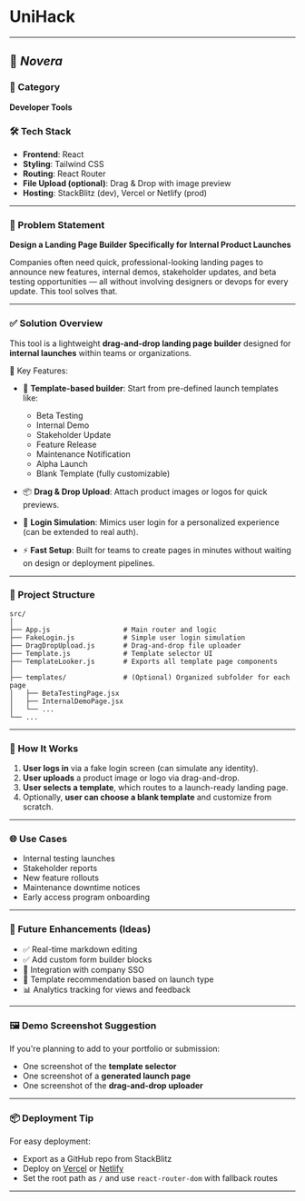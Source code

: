 # UniHack
---

## 🚀 *Novera*

### 🧩 Category

**Developer Tools**

### 🛠 Tech Stack

* **Frontend**: React
* **Styling**: Tailwind CSS
* **Routing**: React Router
* **File Upload (optional)**: Drag & Drop with image preview
* **Hosting**: StackBlitz (dev), Vercel or Netlify (prod)

---

### 📌 Problem Statement

**Design a Landing Page Builder Specifically for Internal Product Launches**

Companies often need quick, professional-looking landing pages to announce new features, internal demos, stakeholder updates, and beta testing opportunities — all without involving designers or devops for every update. This tool solves that.

---

### ✅ Solution Overview

This tool is a lightweight **drag-and-drop landing page builder** designed for **internal launches** within teams or organizations.

🔧 Key Features:

* 🧱 **Template-based builder**: Start from pre-defined launch templates like:

  * Beta Testing
  * Internal Demo
  * Stakeholder Update
  * Feature Release
  * Maintenance Notification
  * Alpha Launch
  * Blank Template (fully customizable)

* 📦 **Drag & Drop Upload**: Attach product images or logos for quick previews.

* 👤 **Login Simulation**: Mimics user login for a personalized experience (can be extended to real auth).

* ⚡ **Fast Setup**: Built for teams to create pages in minutes without waiting on design or deployment pipelines.

---

### 📂 Project Structure

```
src/
│
├── App.js                  # Main router and logic
├── FakeLogin.js            # Simple user login simulation
├── DragDropUpload.js       # Drag-and-drop file uploader
├── Template.js             # Template selector UI
├── TemplateLooker.js       # Exports all template page components
│
├── templates/              # (Optional) Organized subfolder for each page
│   ├── BetaTestingPage.jsx
│   ├── InternalDemoPage.jsx
│   └── ...
└── ...
```

---

### 🧪 How It Works

1. **User logs in** via a fake login screen (can simulate any identity).
2. **User uploads** a product image or logo via drag-and-drop.
3. **User selects a template**, which routes to a launch-ready landing page.
4. Optionally, **user can choose a blank template** and customize from scratch.

---

### 🌐 Use Cases

* Internal testing launches
* Stakeholder reports
* New feature rollouts
* Maintenance downtime notices
* Early access program onboarding

---

### 🎯 Future Enhancements (Ideas)

* ✅ Real-time markdown editing
* ✅ Add custom form builder blocks
* 🔐 Integration with company SSO
* 🧠 Template recommendation based on launch type
* 📊 Analytics tracking for views and feedback

---

### 🖼️ Demo Screenshot Suggestion

If you're planning to add to your portfolio or submission:

* One screenshot of the **template selector**
* One screenshot of a **generated launch page**
* One screenshot of the **drag-and-drop uploader**

---

### 📦 Deployment Tip

For easy deployment:

* Export as a GitHub repo from StackBlitz
* Deploy on [Vercel](https://vercel.com/) or [Netlify](https://netlify.com/)
* Set the root path as `/` and use `react-router-dom` with fallback routes

---
